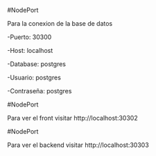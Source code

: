 #NodePort

Para la conexion de la base de datos

-Puerto: 30300

-Host: localhost

-Database: postgres

-Usuario: postgres

-Contraseña: postgres

#NodePort

Para ver el front visitar http://localhost:30302

#NodePort

Para ver el backend visitar http://localhost:30303

